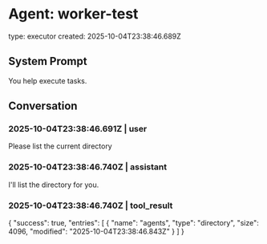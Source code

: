 # Agent: worker-test
type: executor
created: 2025-10-04T23:38:46.689Z

## System Prompt

You help execute tasks.

## Conversation

### 2025-10-04T23:38:46.691Z | user
Please list the current directory

### 2025-10-04T23:38:46.740Z | assistant
I'll list the directory for you.

### 2025-10-04T23:38:46.740Z | tool_result
{
  "success": true,
  "entries": [
    {
      "name": "agents",
      "type": "directory",
      "size": 4096,
      "modified": "2025-10-04T23:38:46.843Z"
    }
  ]
}
